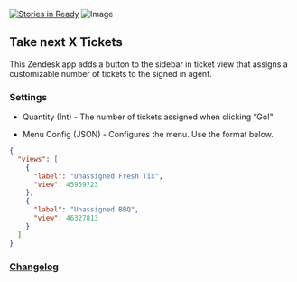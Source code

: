 [![Stories in Ready](https://badge.waffle.io/Skeyelab/Take-N-Tickets.png?label=ready&title=Ready)](https://waffle.io/Skeyelab/Take-N-Tickets)
![Image](<http://cl.ly/image/2C323u2R1o24/Image%202015-03-20%20at%202.53.19%20PM.png>)

Take next X Tickets
-------------------

This Zendesk app adds a button to the sidebar in ticket view that assigns a customizable
number of tickets to the signed in agent.



### Settings

-   Quantity (Int) - The number of tickets assigned when clicking “Go!"

-   Menu Config (JSON) - Configures the menu.  Use the format below.

```json
{
  "views": [
    {
      "label": "Unassigned Fresh Tix",
      "view": 45959723
    },
    {
      "label": "Unassigned BBQ",
      "view": 46327813
    }
  ]
}
```

### [Changelog](https://github.com/Skeyelab/Take-5-Tickets/blob/master/CHANGELOG.md)
